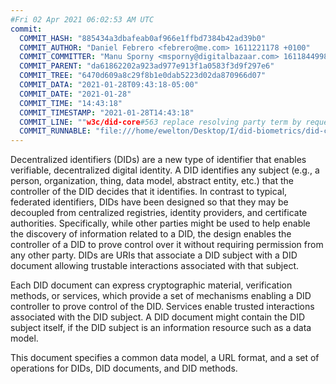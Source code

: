 ```yaml
---
#Fri 02 Apr 2021 06:02:53 AM UTC
commit:
  COMMIT_HASH: "885434a3dbafeab0af966e1ffbd7384b42ad39b0"
  COMMIT_AUTHOR: "Daniel Febrero <febrero@me.com> 1611221178 +0100"
  COMMIT_COMMITTER: "Manu Sporny <msporny@digitalbazaar.com> 1611844998 -0500"
  COMMIT_PARENT: "da61862202a923ad977e913f1a0583f3d9f297e6"
  COMMIT_TREE: "6470d609a8c29f8b1e0dab5223d02da870966d07"
  COMMIT_DATA: "2021-01-28T09:43:18-05:00"
  COMMIT_DATE: "2021-01-28"
  COMMIT_TIME: "14:43:18"
  COMMIT_TIMESTAMP: "2021-01-28T14:43:18"
  COMMIT_LINE: ""w3c/did-core#563 replace resolving party term by requesting party"
  COMMIT_RUNNABLE: "file:///home/ewelton/Desktop/I/did-biometrics/did-core-dataset/analysis/gitinfo/885434a3dbafeab0af966e1ffbd7384b42ad39b0/snapshot/index.html"
---
```


<section id="abstract">
<p>
<a>Decentralized identifiers</a> (DIDs) are a new type of identifier that
enables verifiable, decentralized digital identity. A <a>DID</a> identifies any
subject (e.g., a person, organization, thing, data model, abstract entity, etc.)
that the controller of the <a>DID</a> decides that it identifies. In contrast to
typical, federated identifiers, DIDs have been designed so that they may be
decoupled from centralized registries, identity providers, and certificate
authorities. Specifically, while other parties might be used to help enable the
discovery of information related to a <a>DID</a>, the design enables the
controller of a <a>DID</a> to prove control over it without requiring permission
from any other party. <a>DIDs</a> are URIs that associate a <a>DID subject</a>
with a <a>DID document</a> allowing trustable interactions associated with that
subject.
    </p>
<p>
Each <a>DID document</a> can express cryptographic material, verification
methods, or <a>services</a>, which provide a set of mechanisms enabling
a <a>DID controller</a> to prove control of the <a>DID</a>. <a>Services</a>
enable trusted interactions associated with the <a>DID
subject</a>. A <a>DID document</a> might contain the <a>DID subject</a> itself,
if the <a>DID subject</a> is an information resource such as a data model.
    </p>
<p>
This document specifies a common data model, a URL format, and a set of
operations for <a>DIDs</a>, <a>DID documents</a>, and <a>DID methods</a>.
    </p>
</section>
